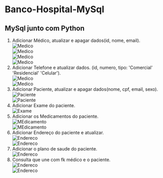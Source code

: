 # Banco-Hospital-MySql
## MySql junto com Python

1. Adicionar Médico, atualizar e apagar dados(id, nome, email).<br>
![Medico](./img/1.PNG)<br>
![Medico](./img/2.PNG)<br>
![Medico](./img/5.PNG)<br>
![Medico](./img/14.PNG)<br>
2. Adicionar Telefone e atualizar dados. (id, numero, tipo: 'Comercial' 'Residencial' 'Celular').<br>
![Medico](./img/3.PNG)<br>
![Medico](./img/4.PNG)<br>
3. Adicionar Paciente, atualizar e apagar dados(nome, cpf, email, sexo).<br>
![Paciente](./img/6.PNG)<br>
![Paciente](./img/7.PNG)<br>
4. Adicionar Exame do paciente.<br>
![Exame](./img/8.PNG)<br>
5. Adicionar os Medicamentos do paciente.<br>
![MEdicamento](./img/9.PNG)<br>
![MEdicamento](./img/10.PNG)<br>
6. Adicionar Endereço do paciente e atualizar.<br>
![Endereco](./img/11.PNG)<br>
![Endereco](./img/12.PNG)<br>
7. Adicionar o plano de saude do paciente.<br>
![Endereco](./img/13.PNG)<br>
8. Consulta que une com fk médico e o paciente.<br>
![Endereco](./img/15.PNG)<br>
![Endereco](./img/16.PNG)<br>